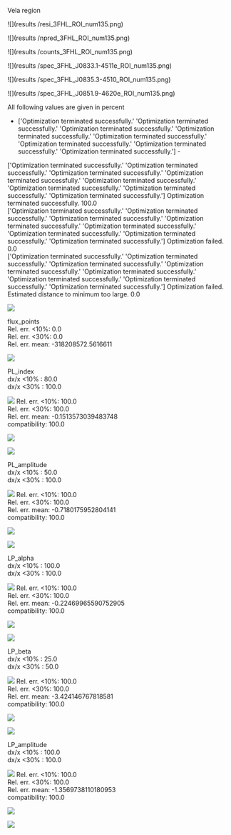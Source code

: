 
 Vela region 


 ![](results /resi_3FHL_ROI_num135.png)

 ![](results /npred_3FHL_ROI_num135.png)

 ![](results /counts_3FHL_ROI_num135.png)

 ![](results /spec_3FHL_J0833.1-4511e_ROI_num135.png)

 ![](results /spec_3FHL_J0835.3-4510_ROI_num135.png)

 ![](results /spec_3FHL_J0851.9-4620e_ROI_num135.png)

 All following values are given in percent 


- ['Optimization terminated successfully.'
 'Optimization terminated successfully.'
 'Optimization terminated successfully.'
 'Optimization terminated successfully.'
 'Optimization terminated successfully.'
 'Optimization terminated successfully.'
 'Optimization terminated successfully.'
 'Optimization terminated successfully.'] -

['Optimization terminated successfully.'
 'Optimization terminated successfully.'
 'Optimization terminated successfully.'
 'Optimization terminated successfully.'
 'Optimization terminated successfully.'
 'Optimization terminated successfully.'
 'Optimization terminated successfully.'
 'Optimization terminated successfully.']
Optimization terminated successfully. 100.0   
['Optimization terminated successfully.'
 'Optimization terminated successfully.'
 'Optimization terminated successfully.'
 'Optimization terminated successfully.'
 'Optimization terminated successfully.'
 'Optimization terminated successfully.'
 'Optimization terminated successfully.'
 'Optimization terminated successfully.']
Optimization failed. 0.0   
['Optimization terminated successfully.'
 'Optimization terminated successfully.'
 'Optimization terminated successfully.'
 'Optimization terminated successfully.'
 'Optimization terminated successfully.'
 'Optimization terminated successfully.'
 'Optimization terminated successfully.'
 'Optimization terminated successfully.']
Optimization failed. Estimated distance to minimum too large. 0.0   

 ![](results/Cash_stat_corr.png)

flux_points   
Rel. err. <10%: 0.0   
Rel. err. <30%: 0.0   
Rel. err. mean: -318208572.5616611   

 ![](results/flux_points_errel.png)

PL_index   
dx/x <10% :  80.0   
dx/x <30% :  100.0   

 ![](results/PL_index_corr.png)
Rel. err. <10%: 100.0   
Rel. err. <30%: 100.0   
Rel. err. mean: -0.1513573039483748   
compatibility: 100.0   

 ![](results/PL_index_errel.png)

 ![](results/PL_index_error_errel.png)

PL_amplitude   
dx/x <10% :  50.0   
dx/x <30% :  100.0   

 ![](results/PL_amplitude_corr.png)
Rel. err. <10%: 100.0   
Rel. err. <30%: 100.0   
Rel. err. mean: -0.7180175952804141   
compatibility: 100.0   

 ![](results/PL_amplitude_errel.png)

 ![](results/PL_amplitude_error_errel.png)

LP_alpha   
dx/x <10% :  100.0   
dx/x <30% :  100.0   

 ![](results/LP_alpha_corr.png)
Rel. err. <10%: 100.0   
Rel. err. <30%: 100.0   
Rel. err. mean: -0.22469965590752905   
compatibility: 100.0   

 ![](results/LP_alpha_errel.png)

 ![](results/LP_alpha_error_errel.png)

LP_beta   
dx/x <10% :  25.0   
dx/x <30% :  50.0   

 ![](results/LP_beta_corr.png)
Rel. err. <10%: 100.0   
Rel. err. <30%: 100.0   
Rel. err. mean: -3.424146767818581   
compatibility: 100.0   

 ![](results/LP_beta_errel.png)

 ![](results/LP_beta_error_errel.png)

LP_amplitude   
dx/x <10% :  100.0   
dx/x <30% :  100.0   

 ![](results/LP_amplitude_corr.png)
Rel. err. <10%: 100.0   
Rel. err. <30%: 100.0   
Rel. err. mean: -1.3569738110180953   
compatibility: 100.0   

 ![](results/LP_amplitude_errel.png)

 ![](results/LP_amplitude_error_errel.png)
